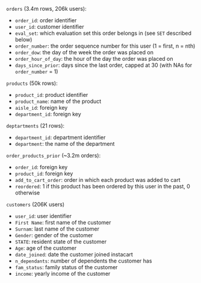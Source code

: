`orders` (3.4m rows, 206k users):
* `order_id`: order identifier
* `user_id`: customer identifier
* `eval_set`: which evaluation set this order belongs in (see `SET` described below)
* `order_number`: the order sequence number for this user (1 = first, n = nth)
* `order_dow`: the day of the week the order was placed on
* `order_hour_of_day`: the hour of the day the order was placed on
* `days_since_prior`: days since the last order, capped at 30 (with NAs for `order_number` = 1)

`products` (50k rows):
* `product_id`: product identifier
* `product_name`: name of the product
* `aisle_id`: foreign key
* `department_id`: foreign key

`deptartments` (21 rows):
* `department_id`: department identifier
* `department`: the name of the department

`order_products_prior` (~3.2m orders):
* `order_id`: foreign key
* `product_id`: foreign key
* `add_to_cart_order`: order in which each product was added to cart
* `reordered`: 1 if this product has been ordered by this user in the past, 0 otherwise

`customers` (206K users)
* `user_id`: user identifier
* `First Name`: first name of the customer
* `Surnam`: last name of the customer
* `Gender`: gender of the customer
* `STATE`: resident state of the customer
* `Age`: age of the customer
* `date_joined`: date the customer joined instacart
* `n_dependants`: number of dependents the customer has
* `fam_status`: family status of the customer
* `income`: yearly income of the customer
